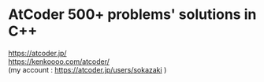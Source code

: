 # AtCoder 500+ problems' solutions in C++

https://atcoder.jp/  
https://kenkoooo.com/atcoder/  
(my account : https://atcoder.jp/users/sokazaki )  
